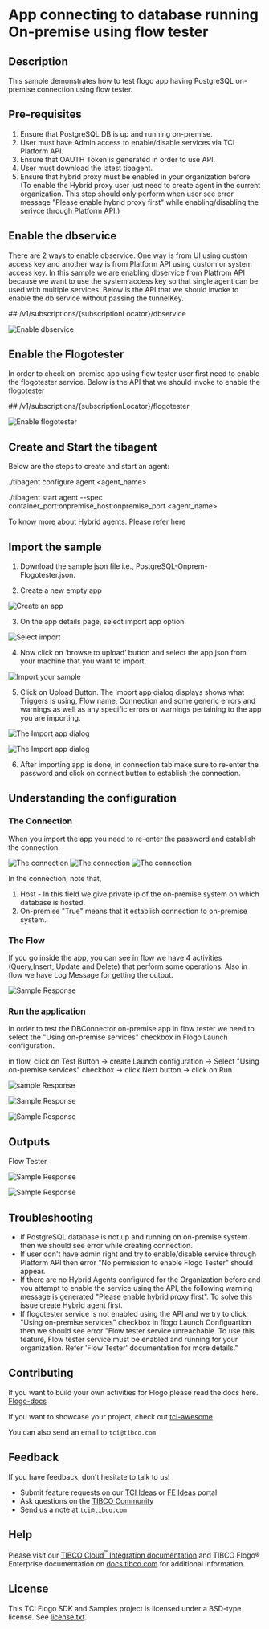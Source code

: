 # App connecting to database running On-premise using flow tester

## Description

This sample demonstrates how to test flogo app having PostgreSQL on-premise connection using flow tester.

## Pre-requisites

1. Ensure that PostgreSQL DB is up and running on-premise.
2. User must have Admin access to enable/disable services via TCI Platform API.
3. Ensure that OAUTH Token is generated in order to use API.
4. User must download the latest tibagent.
5. Ensure that hybrid proxy must be enabled in your organization before (To enable the Hybrid proxy user just need to create agent in the current organization. This step should only perform when user see error message "Please enable hybrid proxy first" while enabling/disabling the serivce through Platform API.)

## Enable the dbservice

There are 2 ways to enable dbservice. One way is from UI using custom access key and another way is from Platform API using custom or system access key.
In this sample we are enabling dbservice from Platfrom API because we want to use the system access key so that single agent can be used with multiple services. 
Below is the API that we should invoke to enable the db service without passing the tunnelKey.

​## /v1/subscriptions/{subscriptionLocator}/dbservice 

![Enable dbservice](../../import-screenshots/Onpremise_Postgresql/enable_dbservice.png)
 
## Enable the Flogotester

In order to check on-premise app using flow tester user first need to enable the flogotester service.
Below is the API that we should invoke to enable the flogotester

​​## /v1/subscriptions/{subscriptionLocator}/flogotester

![Enable flogotester](../../import-screenshots/Onpremise_Postgresql/enable_flogotester.png)

## Create and Start the tibagent

Below are the steps to create and start an agent:

./tibagent configure agent <agent_name> 

./tibagent start agent --spec container_port:onpremise_host:onpremise_port <agent_name>

To know more about Hybrid agents. Please refer [here](https://integration.cloud.tibco.com/docs/#tci/using/hybrid-agent/agent-command-reference.html?TocPath=Using%2520TIBCO%2520Cloud%25E2%2584%25A2%2520Integration%257CUsing%2520the%2520TIBCO%2520Cloud%25E2%2584%25A2%2520Integration%2520-%2520Hybrid%2520Agent%257C_____5)

## Import the sample

1. Download the sample json file i.e., PostgreSQL-Onprem-Flogotester.json.

2. Create a new empty app

![Create an app](../../import-screenshots/sqlserver_screenshot/1.png)

3. On the app details page, select import app option.

![Select import](../../import-screenshots/sqlserver_screenshot/2.png)

4. Now click on ‘browse to upload’ button and select the app.json from your machine that you want to import.

![Import your sample](../../import-screenshots/Onpremise_Postgresql/3.png)

5. Click on Upload Button. The Import app dialog displays shows what Triggers is using, Flow name, Connection and some generic errors and warnings as well as any specific errors or warnings pertaining to the app you are importing.

![The Import app dialog](../../import-screenshots/Onpremise_Postgresql/4.png)

![The Import app dialog](../../import-screenshots/Onpremise_Postgresql/5.png)

6. After importing app is done, in connection tab make sure to re-enter the password and click on connect button to establish the connection.

## Understanding the configuration

### The Connection

When you import the app you need to re-enter the password and establish the connection.

![The connection](../../import-screenshots/Onpremise_Postgresql/6.png)
![The connection](../../import-screenshots/Onpremise_Postgresql/7.png)
![The connection](../../import-screenshots/Onpremise_Postgresql/8.png)

In the connection, note that,
1. Host - In this field we give private ip of the on-premise system on which database is hosted.
2. On-premise "True" means that it establish connection to on-premise system.

### The Flow

If you go inside the app, you can see in flow we have 4 activities (Query,Insert, Update and Delete) that perform some operations.
Also in flow we have Log Message for getting the output.

![Sample Response](../../import-screenshots/Onpremise_Postgresql/9.png)

### Run the application

In order to test the DBConnector on-premise app in flow tester we need to select the "Using on-premise services" checkbox in Flogo Launch configuration.
 
in flow, click on Test Button -> create Launch configuration -> Select "Using on-premise services" checkbox -> click Next button -> click on Run

![sample Response](../../import-screenshots/Onpremise_Postgresql/10.png)

![Sample Response](../../import-screenshots/Onpremise_Postgresql/11.png)

![Sample Response](../../import-screenshots/Onpremise_Postgresql/12.png)

## Outputs

Flow Tester

![Sample Response](../../import-screenshots/Onpremise_Postgresql/13.png)

![Sample Response](../../import-screenshots/Onpremise_Postgresql/14.png)


## Troubleshooting

* If PostgreSQL database is not up and running on on-premise system then we should see error while creating connection.
* If user don't have admin right and try to enable/disable service through Platform API then error "No permission to enable Flogo Tester" should appear.
* If there are no Hybrid Agents configured for the Organization before and you attempt to enable the service using the API, the following warning message is generated "Please enable hybrid proxy first". To solve this issue create Hybrid agent first.
* If flogotester service is not enabled using the API and we try to click "Using on-premise services" checkbox in flogo Launch Configuartion then we should see error "Flow tester service unreachable. To use this feature, Flow tester service must be enabled and running for your organization. Refer 'Flow Tester' documentation for more details."

## Contributing

If you want to build your own activities for Flogo please read the docs here. [Flogo-docs](https://tibcosoftware.github.io/flogo/)

If you want to showcase your project, check out [tci-awesome](https://github.com/TIBCOSoftware/tci-awesome)

You can also send an email to `tci@tibco.com`

## Feedback

If you have feedback, don't hesitate to talk to us!

* Submit feature requests on our [TCI Ideas](https://ideas.tibco.com/?project=TCI) or [FE Ideas](https://ideas.tibco.com/?project=FE) portal
* Ask questions on the [TIBCO Community](https://community.tibco.com/answers/product/344006)
* Send us a note at `tci@tibco.com`

## Help

Please visit our [TIBCO Cloud<sup>&trade;</sup> Integration documentation](https://integration.cloud.tibco.com/docs/) and TIBCO Flogo® Enterprise documentation on [docs.tibco.com](https://docs.tibco.com/) for additional information.

## License

This TCI Flogo SDK and Samples project is licensed under a BSD-type license. See [license.txt](license.txt).

